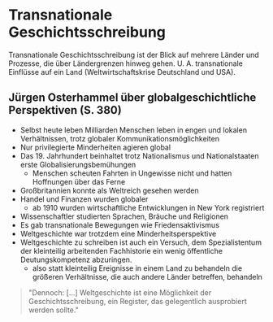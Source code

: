 # Transnationale Geschichtsschreibung

Transnationale Geschichtsschreibung ist der Blick auf mehrere Länder und Prozesse, die über Ländergrenzen hinweg gehen. U. A. transnationale Einflüsse auf ein Land (Weltwirtschaftskrise Deutschland und USA).

## Jürgen Osterhammel über globalgeschichtliche Perspektiven (S. 380)

- Selbst heute leben Milliarden Menschen leben in engen und lokalen Verhältnissen, trotz globaler Kommunikationsmöglichkeiten
- Nur privilegierte Minderheiten agieren global
- Das 19. Jahrhundert beinhaltet trotz Nationalismus und Nationalstaaten erste Globalisierungsbemühungen
  - Menschen scheuten Fahrten in Ungewisse nicht und hatten Hoffnungen über das Ferne
- Großbritannien konnte als Weltreich gesehen werden
- Handel und Finanzen wurden globaler
  - ab 1910 wurden wirtschaftliche Entwicklungen in New York registriert
- Wissenschaftler studierten Sprachen, Bräuche und Religionen
- Es gab transnationale Bewegungen wie Friedensaktivismus
- Weltgeschichte war trotzdem eine Minderheitsperspektive
- Weltgeschichte zu schreiben ist auch ein Versuch, dem Spezialistentum der kleinteilig arbeitenden Fachhistorie ein wenig öffentliche Deutungskompetenz abzuringen.
  - also statt kleinteilig Ereignisse in einem Land zu behandeln die größeren Verhältnisse, die auch andere Länder betreffen, behandeln

> "Dennoch: [...] Weltgeschichte ist eine Möglichkeit der Geschichtsschreibung, ein Register, das gelegentlich ausprobiert werden sollte."

<!-- ## Klaus Patel zur transnationalen Geschichtsschreibung -->

<!-- TODO -->
